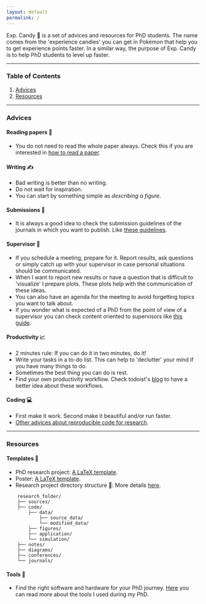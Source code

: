 ```yaml
---
layout: default
permalink: /
---
```


Exp. Candy 🍬 is a set of advices and resources for PhD students. The name comes from the 'experience candies' you can get in Pokémon that help you to get experience points faster. In a similar way, the purpose of Exp. Candy is to help PhD students to level up faster.

***

### Table of Contents

1. [Advices](#advices)
2. [Resources](#resources)

***

### Advices

#### Reading papers 📑

- You do not need to read the whole paper always. Check this if you are interested in [how to read a paper](https://dl.acm.org/doi/pdf/10.1145/1273445.1273458?casa_token=hFk2RjmkH50AAAAA:M4XqTF39CjM8F0jmrvyCncElNysNE8bfm-KcAOGzTEjh1UvJO3e3PkfyqZbLxAqXozcJEFFq3K4).

#### Writing ✍️

- Bad writing is better than no writing. 
- Do not wait for inspiration.
- You can start by something simple as *describing a figure*.

#### Submissions 📄

- It is always a good idea to check the submission guidelines of the journals in which you want to publish. Like [these guidelines](https://www.springer.com/journal/10596/submission-guidelines).

#### Supervisor 🧙

- If you schedule a meeting, prepare for it. Report results, ask questions or simply catch up with your supervisor in case personal situations should be communicated.
- When I want to report new results or have a question that is difficult to 'visualize' I prepare plots. These plots help with the communication of these ideas.
- You can also have an agenda for the meeting to avoid forgetting topics you want to talk about.
- If you wonder what is expected of a PhD from the point of view of a supervisor you can check content oriented to supervisors like [this guide](https://www.ithinkwell.com.au/ebooks/ebook-supervising-phd-students).

#### Productivity 📈

- 2 minutes rule: If you can do it in two minutes, do it!
- Write your tasks in a to-do list. This can help to 'declutter' your mind if you have many things to do.
- Sometimes the best thing you can do is rest.
- Find your own productivity workflow. Check todoist's [blog](https://blog.doist.com/) to have a better idea about these workflows.

#### Coding 💻

- First make it work. Second make it beautiful and/or run faster.
- [Other advices about reproducible code for research](https://folk.ntnu.no/susanany/posts/tips-for-reproducible-research/).

***

### Resources

#### Templates 📜

- PhD research project: [A LaTeX template](https://github.com/anyosa/expcandy/blob/gh-pages/templates/template_research_project.zip).
- Poster: [A LaTeX template](https://github.com/anyosa/expcandy/blob/gh-pages/templates/template_poster.zip).
- Research project directory structure 📂: More details [here](https://folk.ntnu.no/susanany/posts/a-directory-structure-for-research-projects/).

```tree
    research_folder/
    ├── sources/
    ├── code/
        ├── data/
            ├── source_data/
            └── modified_data/
        ├── figures/
        ├── application/
        └── simulation/
    ├── notes/
    ├── diagrams/
    ├── conferences/
    └── journals/
```

#### Tools 🧰

- Find the right software and hardware for your PhD journey. [Here](https://folk.ntnu.no/susanany/posts/tools-research-workflow/) you can read more about the tools I used during my PhD.

